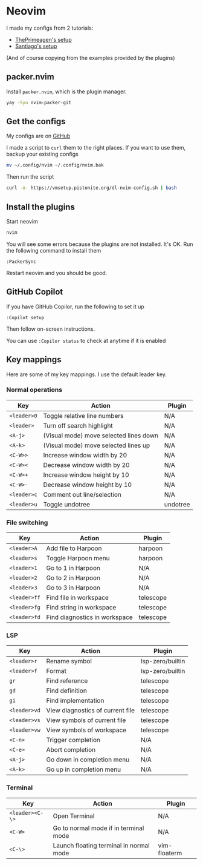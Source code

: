 # Neovim
I made my configs from 2 tutorials:
- [ThePrimeagen's setup](https://www.youtube.com/watch?v=w7i4amO_zaE)
- [Santiago's setup](https://rsdlt.github.io/posts/rust-nvim-ide-guide-walkthrough-development-debug/)

(And of course copying from the examples provided by the plugins)

## packer.nvim
Install `packer.nvim`, which is the plugin manager.
```bash
yay -Syu nvim-packer-git
```

## Get the configs
My configs are on [GitHub](https://github.com/Pistonite/vmsetup/tree/main/src/public/home/.config/nvim)

I made a script to `curl` them to the right places. If you want to use them, backup your existing configs
```bash
mv ~/.config/nvim ~/.config/nvim.bak
```
Then run the script
```bash
curl -o- https://vmsetup.pistonite.org/dl-nvim-config.sh | bash
```

## Install the plugins
Start neovim
```bash
nvim
```
You will see some errors because the plugins are not installed. It's OK. Run the following command to install them
```vim
:PackerSync
```
Restart neovim and you should be good.

## GitHub Copilot
If you have GitHub Copilor, run the following to set it up
```vim
:Copilot setup
```
Then follow on-screen instructions.

You can use `:Copilor status` to check at anytime if it is enabled

## Key mappings
Here are some of my key mappings. I use the default leader key.
### Normal operations
| Key | Action | Plugin |
|-|-|-|
|`<leader>0`|Toggle relative line numbers|N/A|
|`<leader> `|Turn off search highlight|N/A|
|`<A-j>`|(Visual mode) move selected lines down|N/A|
|`<A-k>`|(Visual mode) move selected lines up|N/A|
|`<C-W>>`|Increase window width by 20|N/A|
|`<C-W><`|Decrease window width by 20|N/A|
|`<C-W>+`|Increase window height by 10|N/A|
|`<C-W>-`|Decrease window height by 10|N/A|
|`<leader>c`|Comment out line/selection|N/A|
|`<leader>u`|Toggle undotree|undotree|


### File switching
| Key | Action | Plugin |
|-|-|-|
|`<leader>A`|Add file to Harpoon|harpoon|
|`<leader>s`|Toggle Harpoon menu|harpoon|
|`<leader>1`|Go to 1 in Harpoon|N/A|
|`<leader>2`|Go to 2 in Harpoon|N/A|
|`<leader>3`|Go to 3 in Harpoon|N/A|
|`<leader>ff`|Find file in workspace|telescope|
|`<leader>fg`|Find string in workspace|telescope|
|`<leader>fd`|Find diagnostics in workspace|telescope|

### LSP
| Key | Action | Plugin |
|-|-|-|
|`<leader>r`|Rename symbol|lsp-zero/builtin|
|`<leader>f`|Format|lsp-zero/builtin|
|`gr`|Find reference|telescope|
|`gd`|Find definition|telescope|
|`gi`|Find implementation|telescope|
|`<leader>vd`|View diagnostics of current file|telescope|
|`<leader>vs`|View symbols of current file|telescope|
|`<leader>vw`|View symbols of workspace|telescope|
|`<C-n>`|Trigger completion|N/A|
|`<C-e>`|Abort completion|N/A|
|`<A-j>`|Go down in completion menu|N/A|
|`<A-k>`|Go up in completion menu|N/A|

### Terminal
| Key | Action | Plugin |
|-|-|-|
|`<leader><C-\>`|Open Terminal|N/A|
|`<C-W>`|Go to normal mode if in terminal mode|N/A|
|`<C-\>`|Launch floating terminal in normal mode|vim-floaterm|